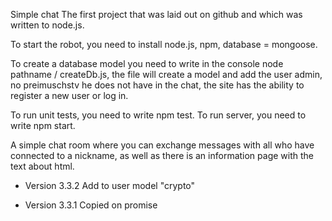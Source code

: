 Simple chat
The first project that was laid out on github and which was written to node.js.

To start the robot, you need to install node.js, npm, database = mongoose.

To create a database model you need to write in the console node pathname / createDb.js, the file will create a model and add the user admin, no preimuschstv he does not have in the chat, the site has the ability to register a new user or log in.

To run unit tests, you need to write npm test.
To run server, you need to write npm start.

A simple chat room where you can exchange messages with all who have connected to a nickname, as well as there is an information page with the text about html.

- Version 3.3.2
    Add to user model "crypto"

- Version 3.3.1
    Copied on promise